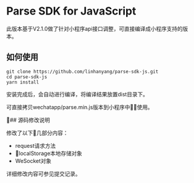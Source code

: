 # Parse SDK for JavaScript

此版本基于V2.1.0做了针对小程序api接口调整，可直接编译成小程序支持的版本。

## 如何使用

```
git clone https://github.com/linhanyang/parse-sdk-js.git
cd parse-sdk-js
yarn install
```
安装完成后，会自动进行编译，将编译结果放置dist目录下。

可直接拷贝wechatapp/parse.min.js版本到小程序中使用。

## 源码修改说明

修改了以下几部分内容：

- request请求方法
- localStorage本地存储对象
- WeSocket对象

详细修改内容可参见提交记录。